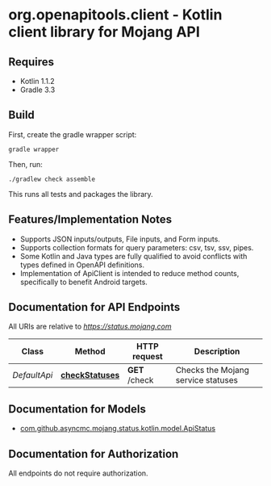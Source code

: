 # org.openapitools.client - Kotlin client library for Mojang API

## Requires

* Kotlin 1.1.2
* Gradle 3.3

## Build

First, create the gradle wrapper script:

```
gradle wrapper
```

Then, run:

```
./gradlew check assemble
```

This runs all tests and packages the library.

## Features/Implementation Notes

* Supports JSON inputs/outputs, File inputs, and Form inputs.
* Supports collection formats for query parameters: csv, tsv, ssv, pipes.
* Some Kotlin and Java types are fully qualified to avoid conflicts with types defined in OpenAPI definitions.
* Implementation of ApiClient is intended to reduce method counts, specifically to benefit Android targets.

<a name="documentation-for-api-endpoints"></a>
## Documentation for API Endpoints

All URIs are relative to *https://status.mojang.com*

Class | Method | HTTP request | Description
------------ | ------------- | ------------- | -------------
*DefaultApi* | [**checkStatuses**](docs/DefaultApi.md#checkstatuses) | **GET** /check | Checks the Mojang service statuses


<a name="documentation-for-models"></a>
## Documentation for Models

 - [com.github.asyncmc.mojang.status.kotlin.model.ApiStatus](docs/ApiStatus.md)


<a name="documentation-for-authorization"></a>
## Documentation for Authorization

All endpoints do not require authorization.
